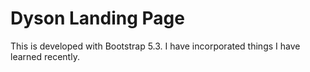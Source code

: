# Dyson Landing Page

This is developed with Bootstrap 5.3.
I have incorporated things I have learned recently.
